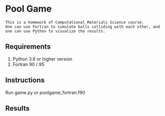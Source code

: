 # Pool Game

    This is a homework of Computational Materials Science course.
    One can use Fortran to simulate balls colliding with each other, and one can use Python to visualize the results.

## Requirements

1. Python 3.6 or higher version
2. Fortran 90 / 95

## Instructions

Run game.py or poolgame_fortran.f90

## Results
